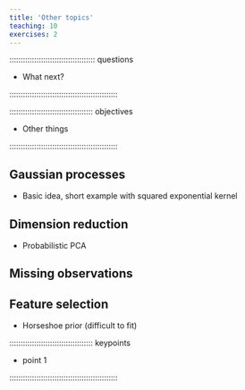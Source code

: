 ```yaml
---
title: 'Other topics'
teaching: 10
exercises: 2
---
```


:::::::::::::::::::::::::::::::::::::: questions 

- What next?

::::::::::::::::::::::::::::::::::::::::::::::::

::::::::::::::::::::::::::::::::::::: objectives

- Other things

::::::::::::::::::::::::::::::::::::::::::::::::

## Gaussian processes

- Basic idea, short example with squared exponential kernel 

## Dimension reduction
- Probabilistic PCA

## Missing observations

## Feature selection
- Horseshoe prior (difficult to fit)





::::::::::::::::::::::::::::::::::::: keypoints 

- point 1

::::::::::::::::::::::::::::::::::::::::::::::::

